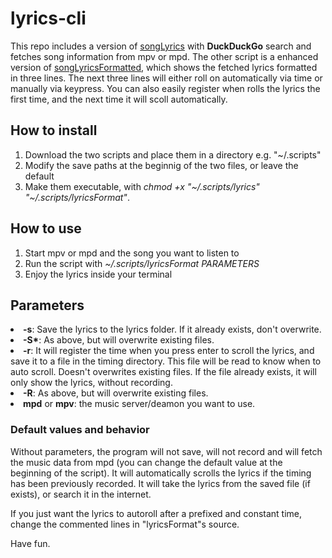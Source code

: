 # lyrics-cli
<p>This repo includes a version of <a href="https://github.com/nick-parry/songLyrics">songLyrics</a> with <b>DuckDuckGo</b> search and fetches song information from mpv or mpd. The other script is a enhanced version of <a href="https://github.com/xanpdx/lyric-scripts">songLyricsFormatted</a>, which shows the fetched lyrics formatted in three lines. The next three lines will either roll on automatically via time or manually via keypress. You can also easily register when rolls the lyrics the first time, and the next time it will scoll automatically.</p>
<h2>How to install</h2>
<ol>
<li>Download the two scripts and place them in a directory e.g. "~/.scripts"</li>
<li>Modify the save paths at the beginnig of the two files, or leave the default</li>
<li>Make them executable, with <i>chmod +x "~/.scripts/lyrics" "~/.scripts/lyricsFormat"</i>.</li>
</ol>
<h2>How to use</h2>
<ol>
<li>Start mpv or mpd and the song you want to listen to</li>
<li>Run the script with <i>~/.scripts/lyricsFormat PARAMETERS</i></li>
<li>Enjoy the lyrics inside your terminal</li>
</ol>
<h2>Parameters</h2>
<li><b>-s</b>: Save the lyrics to the lyrics folder. If it already exists, don't overwrite.</li>
<li><b>-S*</b>: As above, but will overwrite existing files.</li>
<li><b>-r</b>: It will register the time when you press enter to scroll the lyrics, and save it to a file in the timing directory. This file will be read to know when to auto scroll. Doesn't overwrites existing files. If the file already exists, it will only show the lyrics, without recording.</li>
<li><b>-R</b>: As above, but will overwrite existing files.</li>
<li><b>mpd</b> or <b>mpv</b>: the music server/deamon you want to use.</li>
</ol>
<h3>Default values and behavior</h3>
<p>Without parameters, the program will not save, will not record and will fetch the music data from mpd (you can change the default value at the beginning of the script). It will automatically scrolls the lyrics if the timing has been previously recorded. It will take the lyrics from the saved file (if exists), or search it in the internet.</p>
<p>If you just want the lyrics to autoroll after a prefixed and constant time, change the commented lines in "lyricsFormat"s source.</p>
<p>Have fun.</p>
